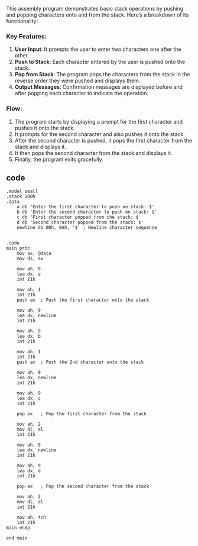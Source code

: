 This assembly program demonstrates basic stack operations by pushing and popping characters onto and from the stack. Here’s a breakdown of its functionality:

### Key Features:
1. **User Input**: It prompts the user to enter two characters one after the other.
2. **Push to Stack**: Each character entered by the user is pushed onto the stack.
3. **Pop from Stack**: The program pops the characters from the stack in the reverse order they were pushed and displays them.
4. **Output Messages**: Confirmation messages are displayed before and after popping each character to indicate the operation.

### Flow:
1. The program starts by displaying a prompt for the first character and pushes it onto the stack.
2. It prompts for the second character and also pushes it onto the stack.
3. After the second character is pushed, it pops the first character from the stack and displays it.
4. It then pops the second character from the stack and displays it.
5. Finally, the program exits gracefully.


## code
```
.model small
.stack 100h
.data
    a db 'Enter the first character to push on stack: $'  
    b db 'Enter the second character to push on stack: $'
    c db 'First character popped from the stack: $'
    d db 'Second character popped from the stack: $'
    newline db 0Dh, 0Ah, '$' ; Newline character sequence
   

.code
main proc
    mov ax, @data
    mov ds, ax
    
    mov ah, 9
    lea dx, a
    int 21h
    
    mov ah, 1
    int 21h
    push ax  ; Push the first character onto the stack
    
    mov ah, 9
    lea dx, newline
    int 21h
    
    mov ah, 9
    lea dx, b
    int 21h
    
    mov ah, 1
    int 21h
    push ax  ; Push the 2nd character onto the stack
    
    mov ah, 9
    lea dx, newline
    int 21h
    
    mov ah, 9
    lea dx, c
    int 21h

    pop ax   ; Pop the first character from the stack

    mov ah, 2
    mov dl, al
    int 21h
    
    mov ah, 9
    lea dx, newline
    int 21h

    mov ah, 9
    lea dx, d
    int 21h

    pop ax   ; Pop the second character from the stack

    mov ah, 2
    mov dl, al
    int 21h
    
    mov ah, 4ch
    int 21h
main endp

end main
```
